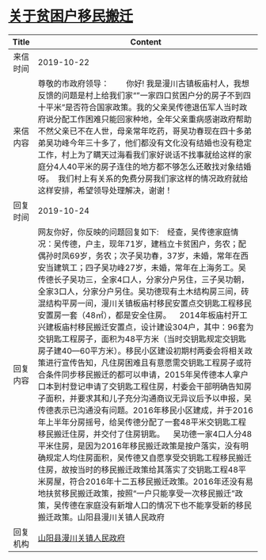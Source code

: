 # <a href="http://www.shangluo.gov.cn/zmhd/ldxxxx.jsp?urltype=leadermail.LeaderMailContentUrl&wbtreeid=1112&leadermailid=5513">关于贫困户移民搬迁</a>
| Title |                                                                                                                                                                                                                                                                                                                                                     Content                                                                                                                                                                                                                                                                                                                                                      |
|:-----:|------------------------------------------------------------------------------------------------------------------------------------------------------------------------------------------------------------------------------------------------------------------------------------------------------------------------------------------------------------------------------------------------------------------------------------------------------------------------------------------------------------------------------------------------------------------------------------------------------------------------------------------------------------------------------------------------------------------|
| 来信时间  | 2019-10-22                                                                                                                                                                                                                                                                                                                                                                                                                                                                                                                                                                                                                                                                                                       |
| 来信内容  | 尊敬的市政府领导：        你好! 我是漫川古镇板庙村人，我想反馈的问题是村上给我们家“”一家四口贫困户分的房子不到四十平米”是否符合国家政策。我的父亲吴传德退伍军人当时政府说分配工作困难只能回家种地，全年父亲重病感谢政府帮助不然父亲已不在人世，母亲常年吃药，哥吴功春现在四十多弟弟吴功峰今年三十多了，他们都没有文化没有结婚也没有稳定工作，村上为了瞒天过海看我们家好说话不找事就给这样的家庭分4人40平米的房子连住的地方都不够怎么还敢找对象结婚呀。  我们村上有关系的免费分房我们家这样的情况政府就给这样安排，希望领导处理解决，谢谢！                                                                                                                                                                                                                                                                                                                                                                                                                                   |
| 回复时间  | 2019-10-24                                                                                                                                                                                                                                                                                                                                                                                                                                                                                                                                                                                                                                                                                                       |
| 回复内容  | 网友你好，你反映的问题回复如下:    经查，吴传德家庭情况：吴传德，户主，现年71岁，建档立卡贫困户，务农；配偶孙时凤69岁，务农；次子吴功春，37岁，未婚，常年在西安当建筑工；四子吴功峰27岁，未婚，常年在上海务工。吴传德长子吴功三，全家4口人，分家分户另住，三子吴功朝，全家3口人，分家分户另住。吴功德现有土木结构房三间，砖混结构平房一间，漫川关镇板庙村移民安置点交钥匙工程移民安置房一套（48㎡），都是安全住房。    2014年板庙村开工兴建板庙村移民搬迁安置点，设计建设304户，其中：96套为交钥匙工程房子，面积为48平方米（当时交钥匙规定交钥匙房子建40—60平方米）。移民小区建设初期村两委会将相关政策进行宣传告知，凡住房困难且有意愿需交钥匙工程房子或符合条件同步移民搬迁的都可以申请，2015年吴传德本人拿户口本到村登记申请了交钥匙工程住房，村委会干部明确告知房子面积，并要求其和儿子充分沟通商议无异议后予以申报，吴传德表示已沟通没有问题。2016年移民小区建成，并于2016年上半年分房摇号，给吴传德分配了一套48平米交钥匙工程移民搬迁住房，并交付了住房钥匙。    吴功德一家4口人分48平米住房，是因为2016年移民搬迁政策是按户落实，没有明确规定人均住房面积，吴传德又自愿享受交钥匙工程移民搬迁住房，故按当时的移民搬迁政策给其落实了交钥匙工程48平米房屋，符合2016年十二五移民搬迁政策。2016年还没有易地扶贫移民搬迁政策，按照“一户只能享受一次移民搬迁”政策，吴传德在家庭没有新增人口的情况下也不能享受新的移民搬迁政策。山阳县漫川关镇人民政府 |
| 回复机构  | <a href="../../categories/agencies/山阳县漫川关镇人民政府.md">山阳县漫川关镇人民政府</a>                                                                                                                                                                                                                                                                                                                                                                                                                                                                                                                                                                                                                                               |